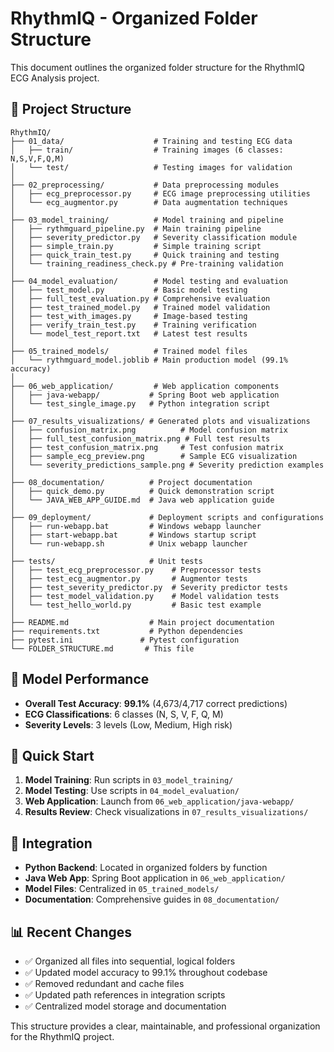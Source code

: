# RhythmIQ - Organized Folder Structure

This document outlines the organized folder structure for the RhythmIQ ECG Analysis project.

## 📁 Project Structure

```text
RhythmIQ/
├── 01_data/                    # Training and testing ECG data
│   ├── train/                  # Training images (6 classes: N,S,V,F,Q,M)
│   └── test/                   # Testing images for validation
│
├── 02_preprocessing/           # Data preprocessing modules
│   ├── ecg_preprocessor.py     # ECG image preprocessing utilities
│   └── ecg_augmentor.py        # Data augmentation techniques
│
├── 03_model_training/          # Model training and pipeline
│   ├── rythmguard_pipeline.py  # Main training pipeline
│   ├── severity_predictor.py   # Severity classification module
│   ├── simple_train.py         # Simple training script
│   ├── quick_train_test.py     # Quick training and testing
│   └── training_readiness_check.py # Pre-training validation
│
├── 04_model_evaluation/        # Model testing and evaluation
│   ├── test_model.py           # Basic model testing
│   ├── full_test_evaluation.py # Comprehensive evaluation
│   ├── test_trained_model.py   # Trained model validation
│   ├── test_with_images.py     # Image-based testing
│   ├── verify_train_test.py    # Training verification
│   └── model_test_report.txt   # Latest test results
│
├── 05_trained_models/          # Trained model files
│   └── rythmguard_model.joblib # Main production model (99.1% accuracy)
│
├── 06_web_application/         # Web application components
│   ├── java-webapp/           # Spring Boot web application
│   └── test_single_image.py   # Python integration script
│
├── 07_results_visualizations/ # Generated plots and visualizations
│   ├── confusion_matrix.png          # Model confusion matrix
│   ├── full_test_confusion_matrix.png # Full test results
│   ├── test_confusion_matrix.png     # Test confusion matrix
│   ├── sample_ecg_preview.png        # Sample ECG visualization
│   └── severity_predictions_sample.png # Severity prediction examples
│
├── 08_documentation/          # Project documentation
│   ├── quick_demo.py          # Quick demonstration script
│   └── JAVA_WEB_APP_GUIDE.md  # Java web application guide
│
├── 09_deployment/             # Deployment scripts and configurations
│   ├── run-webapp.bat         # Windows webapp launcher
│   ├── start-webapp.bat       # Windows startup script
│   └── run-webapp.sh          # Unix webapp launcher
│
├── tests/                     # Unit tests
│   ├── test_ecg_preprocessor.py    # Preprocessor tests
│   ├── test_ecg_augmentor.py       # Augmentor tests
│   ├── test_severity_predictor.py  # Severity predictor tests
│   ├── test_model_validation.py    # Model validation tests
│   └── test_hello_world.py         # Basic test example
│
├── README.md                  # Main project documentation
├── requirements.txt           # Python dependencies
├── pytest.ini               # Pytest configuration
└── FOLDER_STRUCTURE.md       # This file
```

## 🎯 Model Performance

- **Overall Test Accuracy**: **99.1%** (4,673/4,717 correct predictions)
- **ECG Classifications**: 6 classes (N, S, V, F, Q, M)
- **Severity Levels**: 3 levels (Low, Medium, High risk)

## 🚀 Quick Start

1. **Model Training**: Run scripts in `03_model_training/`
2. **Model Testing**: Use scripts in `04_model_evaluation/`
3. **Web Application**: Launch from `06_web_application/java-webapp/`
4. **Results Review**: Check visualizations in `07_results_visualizations/`

## 🔗 Integration

- **Python Backend**: Located in organized folders by function
- **Java Web App**: Spring Boot application in `06_web_application/`
- **Model Files**: Centralized in `05_trained_models/`
- **Documentation**: Comprehensive guides in `08_documentation/`

## 📊 Recent Changes

- ✅ Organized all files into sequential, logical folders
- ✅ Updated model accuracy to 99.1% throughout codebase
- ✅ Removed redundant and cache files
- ✅ Updated path references in integration scripts
- ✅ Centralized model storage and documentation

This structure provides a clear, maintainable, and professional organization for the RhythmIQ project.